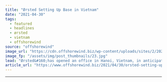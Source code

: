 ```yaml
---
title: "Ørsted Setting Up Base in Vietnam"
date: "2021-04-30"
tags: 
  - featured
  - headlines
  - ørsted
  - vietnam
  - offshorewind
source: "offshorewind"
image_url: "https://cdn.offshorewind.biz/wp-content/uploads/sites/2/2021/03/18153007/Orsted_illustration_2.jpg"
image_fp: "/assets/img/post_thumbnails/23.jpg"
lead: "Ørsted&#160;has opened an office in Hanoi, Vietnam, in anticipation of a booming offshore wind"
article_url: "https://www.offshorewind.biz/2021/04/30/orsted-setting-up-base-in-vietnam/"
---
```


---
